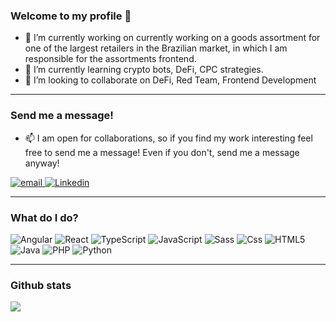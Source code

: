 ### Welcome to my profile 👋

- 🔭 I’m currently working on currently working on a goods assortment for one of the largest retailers in the Brazilian market, in which I am responsible for the assortments frontend.
- 🌱 I’m currently learning crypto bots, DeFi, CPC strategies.
- 👯 I’m looking to collaborate on DeFi, Red Team, Frontend Development

---

### Send me a message!

- 📫 I am open for collaborations, so if you find my work interesting feel free to send me a message! Even if you don't, send me a message anyway!

<p>
  <a href="mailto:modestoartur@gmail.com">
  <img alt="email" src="https://img.shields.io/badge/email-0077B5?logo=email&logoColor=white&style=for-the-badge" />
  </a>
  <a href="https://www.linkedin.com/in/modestoartur/"><img alt="Linkedin" src="https://img.shields.io/badge/linkedin-0077B5?logo=linkedin&logoColor=white&style=for-the-badge" /></a>
</p>

---

### What do I do?

<p>
  <img alt="Angular" src="https://img.shields.io/badge/Angular-DD0031?logo=angular&logoColor=white&style=for-the-badge" />
  <img alt="React" src="https://img.shields.io/badge/React-61DAFB?logo=react&logoColor=white&style=for-the-badge" />
  <img alt="TypeScript" src="https://img.shields.io/badge/TypeScript-F7DF1E?logo=typescript&logoColor=white&style=for-the-badge" />
  <img alt="JavaScript" src="https://img.shields.io/badge/JavaScript-F7DF1E?logo=javascript&logoColor=white&style=for-the-badge" />
  <img alt="Sass" src="https://img.shields.io/badge/Sass-CC6699?logo=sass&logoColor=white&style=for-the-badge" />
  <img alt="Css" src="https://img.shields.io/badge/CSS-1572B6?logo=css3&logoColor=white&style=for-the-badge" />
  <img alt="HTML5" src="https://img.shields.io/badge/HTML5-E34F26?logo=html5&logoColor=white&style=for-the-badge" />
  <img alt="Java" src="https://img.shields.io/badge/Java-E34F26?logo=java&logoColor=white&style=for-the-badge" />
  <img alt="PHP" src="https://img.shields.io/badge/PHP-E34F26?logo=php&logoColor=white&style=for-the-badge" />
  <img alt="Python" src="https://img.shields.io/badge/Python-E34F26?logo=python&logoColor=white&style=for-the-badge" />
</p>

---

### Github stats

<img align="center" src="https://github-readme-stats.vercel.app/api?username=modestoartur&count_private=true&title_color=FD9047&icon_color=FD9047&text_color=0C2233&custom_title=My+Stats&show_icons=true" />
